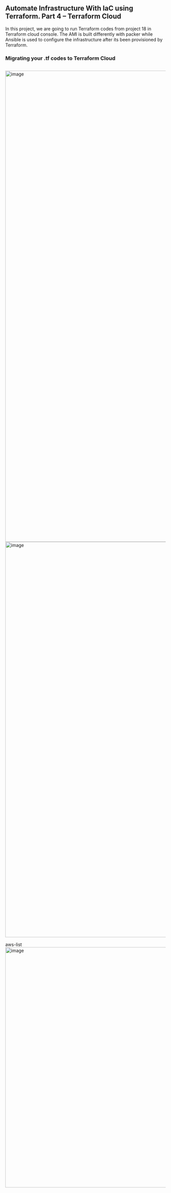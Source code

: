 ## Automate Infrastructure With IaC using Terraform. Part 4 – Terraform Cloud

In this project, we are going to run Terraform codes from project 18 in Terraform cloud console. The AMI is built differently with packer while Ansible is used to configure the infrastructure after its been provisioned by Terraform.


### Migrating your .tf codes to Terraform Cloud

##


<img width="1476" alt="image" src="https://user-images.githubusercontent.com/10085348/211000612-f3f9d753-599f-45c0-b8ab-e5e80151e370.png">

<img width="1239" alt="image" src="https://user-images.githubusercontent.com/10085348/211000773-3cd1299f-0af4-48be-aeca-c180ad01e470.png">

aws-list
<img width="753" alt="image" src="https://user-images.githubusercontent.com/10085348/212020342-9326c113-4e1e-4345-8a30-da407af36f41.png">
